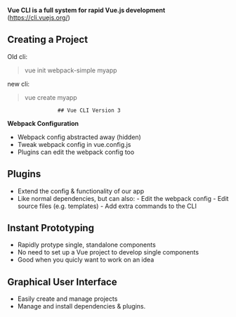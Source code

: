 **Vue CLI is a full system for rapid Vue.js development** (https://cli.vuejs.org/)

## Creating a Project

Old cli: 
> vue init webpack-simple myapp

new cli: 
> vue create myapp

                    ## Vue CLI Version 3
**Webpack Configuration**
- Webpack config abstracted away (hidden)
- Tweak webpack config in vue.config.js
- Plugins can edit the webpack config too

## Plugins
- Extend the config & functionality of our app
- Like normal dependencies, but can also:
      - Edit the webpack config
      - Edit source files (e.g. templates)
      - Add extra commands to the CLI	 

## Instant Prototyping 
- Rapidly protype single, standalone components
- No need to set up a Vue project to develop single components
- Good when you quicly want to work on an idea 	  

## Graphical User Interface
- Easily create and manage projects
- Manage and install dependencies & plugins.